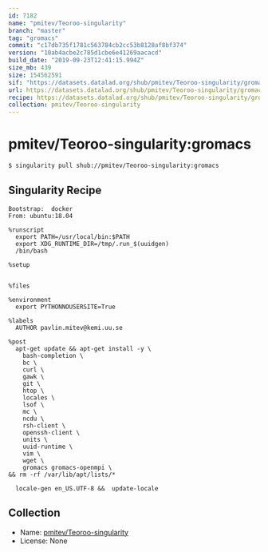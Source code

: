 ```yaml
---
id: 7182
name: "pmitev/Teoroo-singularity"
branch: "master"
tag: "gromacs"
commit: "c17db735f1781c563784cb2cc53b8128af8bf374"
version: "10ab4acbe2c785d1cbe6e41269aacacd"
build_date: "2019-09-23T12:41:15.994Z"
size_mb: 439
size: 154562591
sif: "https://datasets.datalad.org/shub/pmitev/Teoroo-singularity/gromacs/2019-09-23-c17db735-10ab4acb/10ab4acbe2c785d1cbe6e41269aacacd.simg"
url: https://datasets.datalad.org/shub/pmitev/Teoroo-singularity/gromacs/2019-09-23-c17db735-10ab4acb/
recipe: https://datasets.datalad.org/shub/pmitev/Teoroo-singularity/gromacs/2019-09-23-c17db735-10ab4acb/Singularity
collection: pmitev/Teoroo-singularity
---
```


# pmitev/Teoroo-singularity:gromacs

```bash
$ singularity pull shub://pmitev/Teoroo-singularity:gromacs
```

## Singularity Recipe

```singularity
Bootstrap:  docker
From: ubuntu:18.04

%runscript
  export PATH=/usr/local/bin:$PATH
  export XDG_RUNTIME_DIR=/tmp/.run_$(uuidgen)
  /bin/bash

%setup
  

%files

%environment
  export PYTHONNOUSERSITE=True

%labels
  AUTHOR pavlin.mitev@kemi.uu.se

%post
  apt-get update && apt-get install -y \
    bash-completion \
    bc \
    curl \
    gawk \
    git \
    htop \
    locales \
    lsof \
    mc \
    ncdu \
    rsh-client \
    openssh-client \
    units \
    uuid-runtime \
    vim \
    wget \
    gromacs gromacs-openmpi \
&& rm -rf /var/lib/apt/lists/*

  locale-gen en_US.UTF-8 &&  update-locale
```

## Collection

 - Name: [pmitev/Teoroo-singularity](https://github.com/pmitev/Teoroo-singularity)
 - License: None


